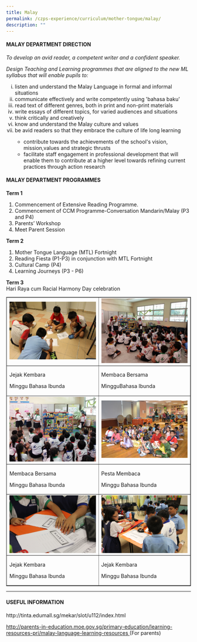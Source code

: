 ```yaml
---
title: Malay
permalink: /czps-experience/curriculum/mother-tongue/malay/
description: ""
---
```

<h4><strong>MALAY DEPARTMENT DIRECTION</strong></h4>
<p><em>To develop an avid reader, a competent writer and a confident speaker.</em></p>
<p><em>Design Teaching and Learning programmes that are aligned to the new ML syllabus that will enable pupils to:</em></p>
<ol style="list-style-type: lower-roman;">
<li>listen and understand the Malay Language in formal and informal situations</li>
<li>communicate effectively and write competently using 'bahasa baku'</li>
<li>read text of different genres, both in print and non-print materials</li>
<li>write essays of different topics, for varied audiences and situations</li>
<li>think critically and creatively</li>
<li>know and understand the Malay culture and values</li>
<li>be avid readers so that they embrace the culture of life long learning</li>
</ol>
<ul>
<ul>
<li>contribute towards the achievements of the school's vision, mission,values and strategic thrusts</li>
<li>facilitate staff engagement in professional development that will enable them to contribute at a higher level towards refining current practices through action research</li>
</ul>
</ul>
<h4><strong>MALAY DEPARTMENT PROGRAMMES</strong></h4>
<div><strong>Term 1</strong></div>
<div>
<ol>
<li>Commencement of Extensive Reading Programme.</li>
<li>Commencement of CCM Programme-Conversation Mandarin/Malay (P3 and P4)</li>
<li>Parents&rsquo; Workshop</li>
<li>Meet Parent Session</li>
</ol>
<div><strong>Term 2</strong></div>
<div>
<ol>
<li>Mother Tongue Language (MTL) Fortnight</li>
<li>Reading Fiesta (P1-P3) in conjunction with MTL Fortnight</li>
<li>Cultural Camp (P4)</li>
<li>Learning Journeys (P3 - P6)</li>
</ol>
<p><strong>Term 3<br /></strong>Hari Raya cum Racial Harmony Day celebration</p>
<table style="border-collapse: collapse; width: 100%;" border="1">
<tbody>
<tr>
<td style="width: 50%;"><img src="/images/m1.jpg"></td>
<td style="width: 50%;"><img src="/images/m2.jpg"></td>
</tr>
<tr>
<td style="width: 50%;">
<p>Jejak Kembara</p>
<p>Minggu Bahasa Ibunda</p>
</td>
<td style="width: 50%;">
<p>Membaca Bersama</p>
<p>MingguBahasa Ibunda</p>
</td>
</tr>
<tr>
<td style="width: 50%;"><img src="/images/m3.jpg"></td>
<td style="width: 50%;"><img src="/images/m4.jpg"></td>
</tr>
<tr>
<td style="width: 50%;">
<p>Membaca Bersama</p>
<p>Minggu Bahasa Ibunda</p>
</td>
<td style="width: 50%;">
<p>Pesta Membaca</p>
<p>Minggu Bahasa Ibunda</p>
</td>
</tr>
<tr>
<td style="width: 50%;"><img src="/images/m5.jpg"></td>
<td style="width: 50%;"><img src="/images/m6.jpg"></td>
</tr>
<tr>
<td style="width: 50%;">
<p>Jejak Kembara</p>
<p>Minggu Bahasa Ibunda</p>
</td>
<td style="width: 50%;">
<p>Jejak Kembara</p>
<p>Minggu Bahasa Ibunda</p>
</td>
</tr>
</tbody>
</table>
<hr>
<h4><strong>USEFUL INFORMATION</strong></h4>
<p>http://tinta.edumall.sg/mekar/slot/u112/index.html</p>
<p><a href="http://parents-in-education.moe.gov.sg/primary-education/learning-resources-pri/malay-language-learning-resources" target="_blank" rel="noopener">http://parents-in-education.moe.gov.sg/primary-education/learning-resources-pri/malay-language-learning-resources&nbsp;</a>(For parents)</p>